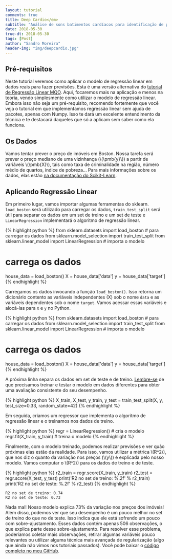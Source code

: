 ```yaml
---
layout: tutorial
comments: true
title: Deep Cardio</em> 
subtitle: "Análise de sons batimentos cardíacos para identificação de problemas cardiovasculares"
date: 2018-05-30
true-dt: 2018-05-30
tags: [Post]
author: "Sandro Moreira"
header-img: "img/deepcardio.jpg"
---
```


## Pré-requisitos

Neste tutorial veremos como aplicar o modelo de regressão linear em dados reais para fazer previsões. Esta é uma versão alternativa do [tutorial de Regressão Linear MQO](/2017/02/15/MQO-formula-analitica/). Aqui, focaremos mais na aplicação e menos na teoria, vendo simplesmente como utilizar o modelo de regressão linear. Embora isso não seja um pré-requisito, recomendo fortemente que você veja o tutorial em que implementamos regressão linear sem ajuda de pacotes, apenas com Numpy. Isso te dará um excelente entendimento da técnica e te destacará daqueles que só a aplicam sem saber como ela funciona.

## Os Dados

Vamos tentar prever o preço de imóveis em Boston. Nossa tarefa será prever o preço mediano de uma vizinhança (\\(\pmb{y}\\)) a partir de variáveis \\(\pmb{X}\\), tais como taxa de criminalidade na região, número médio de quartos, índice de pobreza... Para mais informações sobre os dados, elas estão [na documentação do Scikit-Learn](http://scikit-learn.org/stable/datasets/index.html#boston-house-prices-dataset).

## Aplicando Regressão Linear

Em primeiro lugar, vamos importar algumas ferramentas do sklearn. `load_boston` será utilizado para carregar os dados, `train_test_split` será útil para separar os dados em um set de treino e um set de teste e `LinearRegression` implementará o algoritmo de regressão linear.

{% highlight python %}
from sklearn.datasets import load_boston # para carregar os dados
from sklearn.model_selection import train_test_split
from sklearn.linear_model import LinearRegression # importa o modelo

# carrega os dados
house_data = load_boston()
X = house_data['data']
y = house_data['target']
{% endhighlight %}

Carregamos os dados invocando a função `load_boston()`. Isso retorna um dicionário contento as variáveis independentes (X) sob o nome `data` e as variáveis dependentes sob o nome `target`. Vamos acessar essas variáveis e alocá-las para `X` e `y` no Python.

{% highlight python %}
from sklearn.datasets import load_boston # para carregar os dados
from sklearn.model_selection import train_test_split
from sklearn.linear_model import LinearRegression # importa o modelo

# carrega os dados
house_data = load_boston()
X = house_data['data']
y = house_data['target']
{% endhighlight %}

A próxima linha separa os dados em set de teste e de treino. [Lembre-se](http://127.0.0.1:4000/AM-Essencial/#Validação-cruzada) de que precisamos treinar e testar o modelo em dados diferentes para obter uma avaliação consistente do seu desempenho. 

{% highlight python %}
X_train, X_test, y_train, y_test = train_test_split(X, y, test_size=0.33, random_state=42)
{% endhighlight %}

Em seguida, criamos um regressor que implementa o algoritmo de regressão linear e o treinamos nos dados de treino.

{% highlight python %}
regr = LinearRegression() # cria o modelo
regr.fit(X_train, y_train) # treina o modelo
{% endhighlight %}

Finalmente, com o modelo treinado, podemos realizar previsões e ver quão próximas elas estão da realidade. Para isso, vamos utilizar a métrica \\(R^2\\), que nos diz o quanto da variação nos preços (\\(y\\)) é explicada pelo nosso modelo. Vamos computar o \\(R^2\\) para os dados de treino e de teste. 

{% highlight python %}
r2_train = regr.score(X_train, y_train)
r2_test = regr.score(X_test, y_test)
print('R2 no set de treino: %.2f' % r2_train)
print('R2 no set de teste: %.2f' % r2_test)
{% endhighlight %}
```
R2 no set de treino: 0.74
R2 no set de teste: 0.73
```
Nada mal! Nosso modelo explica 73% da variação nos preços dos imóveis! Além disso, podemos ver que seu desempenho é um pouco melhor no set de treino do que no de teste. Isso indica que ele está sofrendo um pouco com sobre-ajustamento. Esses dados contém apenas 506 observações, o que explica parte desse sobre-ajustamento. Para resolver esse problema, poderíamos coletar mais observações, retirar algumas variáveis pouco relevantes ou utilizar alguma técnica mais avançada de regularização (algo que ainda não vimos nos tutoriais passados). Você pode baixar o [código completo no meu GitHub](https://github.com/matheusfacure/Tutoriais-de-AM/blob/master/Regress%C3%A3o%20Linear/sk_linregr.py).
